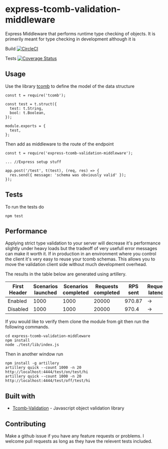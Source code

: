 # express-tcomb-validation-middleware
Express Middleware that performs runtime type checking of objects. It is primerily meant for type checking in development although it is 

Build [![CircleCI](https://circleci.com/gh/ThomasAnkcorn/express-tcomb-validation-middleware.svg?style=svg)](https://circleci.com/gh/ThomasAnkcorn/express-tcomb-validation-middleware)

Tests [![Coverage Status](https://coveralls.io/repos/github/ThomasAnkcorn/express-tcomb-validation-middleware/badge.svg?branch=master)](https://coveralls.io/github/ThomasAnkcorn/express-tcomb-validation-middleware?branch=master)


## Usage

Use the library [tcomb](https://github.com/gcanti/tcomb) to define the model of the data structure

```
const t = require('tcomb');

const test = t.struct({
  test: t.String,
  bool: t.Boolean,
});

module.exports = {
  test,
};
```

Then add as middleware to the route of the endpoint

```
const t = require('express-tcomb-validation-middleware');

... //Express setup stuff

app.post('/test', t(test), (req, res) => {
  res.send({ message: 'schema was obviously valid' });
});
```

## Tests

To run the tests do
```
npm test
```

## Performance

Applying strict type validation to your server will decrease it's performance slightly under heavy loads but the tradeoff of very usefull error messages can make it worth it. If in production in an environment where you control the client it's very easy to reuse your tcomb schemas. This allows you to move the validation client side without much development overhead.

The results in the table below are generated using artillery.


| First Header  | Scenarios launched | Scenarios completed | Requests completed | RPS sent | Request latency | min | max | median | p95 | p99 | Scenario duration | min | max | median | p95 | p99 |
| ------------- | ------------- | ------------- | ------------- | ------------- | ------------- | ------------- | ------------- | ------------- | ------------- | ------------- | ------------- | ------------- | ------------- | ------------- | ------------- | ------------- |
| Enabled | 1000  | 1000 | 20000 |  970.87 | -> |  0.3 | 41.4 | 0.4 |  2.8 | 11.7 | -> | 14.5 | 447.2 | 18.7 | 98 | 384.6 |
| Disabled |  1000  | 1000 | 20000 | 970.4 | -> |  0.2 | 24.2 | 0.4 |  1.6 | 3.5 | -> | 11 | 124.8 | 16.6 | 48.6 | 108.1 |

If you would like to verify them clone the module from git then run the following commands.

```
cd express-tcomb-validation-middleware
npm install
node ./test/lib/index.js
```
Then in another window run
```
npm install -g artillery
artillery quick --count 1000 -n 20 http://localhost:4444/test/on/test/hi
artillery quick --count 1000 -n 20 http://localhost:4444/test/off/test/hi

```

## Built with

* [Tcomb-Validation](https://github.com/gcanti/tcomb-validation) - Javascript object validation library

## Contributing

Make a github issue if you have any feature requests or problems. I welcome pull requests as long as they have the relevent tests included.
